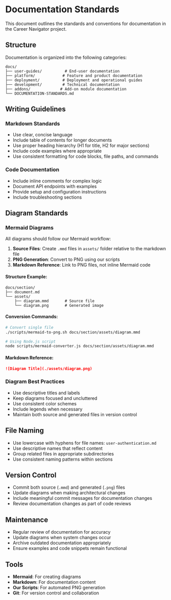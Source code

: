 # Documentation Standards

This document outlines the standards and conventions for documentation in the Career Navigator project.

## Structure

Documentation is organized into the following categories:

```
docs/
├── user-guides/          # End-user documentation
├── platform/            # Feature and product documentation
├── deployment/          # Deployment and operational guides
├── development/         # Technical documentation
├── addons/             # Add-on module documentation
└── DOCUMENTATION-STANDARDS.md
```

## Writing Guidelines

### Markdown Standards

- Use clear, concise language
- Include table of contents for longer documents
- Use proper heading hierarchy (H1 for title, H2 for major sections)
- Include code examples where appropriate
- Use consistent formatting for code blocks, file paths, and commands

### Code Documentation

- Include inline comments for complex logic
- Document API endpoints with examples
- Provide setup and configuration instructions
- Include troubleshooting sections

## Diagram Standards

### Mermaid Diagrams

All diagrams should follow our Mermaid workflow:

1. **Source Files**: Create `.mmd` files in `assets/` folder relative to the markdown file
2. **PNG Generation**: Convert to PNG using our scripts
3. **Markdown Reference**: Link to PNG files, not inline Mermaid code

#### Structure Example:
```
docs/section/
├── document.md
└── assets/
    ├── diagram.mmd       # Source file
    └── diagram.png       # Generated image
```

#### Conversion Commands:
```bash
# Convert single file
./scripts/mermaid-to-png.sh docs/section/assets/diagram.mmd

# Using Node.js script
node scripts/mermaid-converter.js docs/section/assets/diagram.mmd
```

#### Markdown Reference:
```markdown
![Diagram Title](./assets/diagram.png)
```

### Diagram Best Practices

- Use descriptive titles and labels
- Keep diagrams focused and uncluttered
- Use consistent color schemes
- Include legends when necessary
- Maintain both source and generated files in version control

## File Naming

- Use lowercase with hyphens for file names: `user-authentication.md`
- Use descriptive names that reflect content
- Group related files in appropriate subdirectories
- Use consistent naming patterns within sections

## Version Control

- Commit both source (`.mmd`) and generated (`.png`) files
- Update diagrams when making architectural changes
- Include meaningful commit messages for documentation changes
- Review documentation changes as part of code reviews

## Maintenance

- Regular review of documentation for accuracy
- Update diagrams when system changes occur
- Archive outdated documentation appropriately
- Ensure examples and code snippets remain functional

## Tools

- **Mermaid**: For creating diagrams
- **Markdown**: For documentation content
- **Our Scripts**: For automated PNG generation
- **Git**: For version control and collaboration